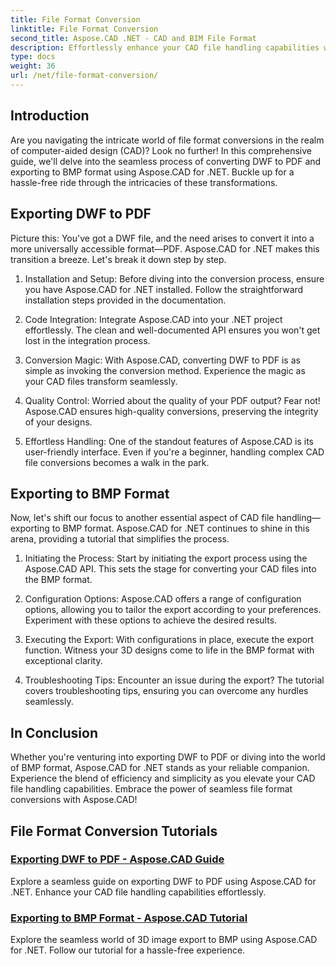 ```yaml
---
title: File Format Conversion
linktitle: File Format Conversion
second_title: Aspose.CAD .NET - CAD and BIM File Format
description: Effortlessly enhance your CAD file handling capabilities with Aspose.CAD for .NET. Explore tutorials on exporting DWF to PDF and 3D image export to BMP format.
type: docs
weight: 36
url: /net/file-format-conversion/
---
```


## Introduction

Are you navigating the intricate world of file format conversions in the realm of computer-aided design (CAD)? Look no further! In this comprehensive guide, we'll delve into the seamless process of converting DWF to PDF and exporting to BMP format using Aspose.CAD for .NET. Buckle up for a hassle-free ride through the intricacies of these transformations.

## Exporting DWF to PDF

Picture this: You've got a DWF file, and the need arises to convert it into a more universally accessible format—PDF. Aspose.CAD for .NET makes this transition a breeze. Let's break it down step by step.

1. Installation and Setup: Before diving into the conversion process, ensure you have Aspose.CAD for .NET installed. Follow the straightforward installation steps provided in the documentation.

2. Code Integration: Integrate Aspose.CAD into your .NET project effortlessly. The clean and well-documented API ensures you won't get lost in the integration process.

3. Conversion Magic: With Aspose.CAD, converting DWF to PDF is as simple as invoking the conversion method. Experience the magic as your CAD files transform seamlessly.

4. Quality Control: Worried about the quality of your PDF output? Fear not! Aspose.CAD ensures high-quality conversions, preserving the integrity of your designs.

5. Effortless Handling: One of the standout features of Aspose.CAD is its user-friendly interface. Even if you're a beginner, handling complex CAD file conversions becomes a walk in the park.

## Exporting to BMP Format

Now, let's shift our focus to another essential aspect of CAD file handling—exporting to BMP format. Aspose.CAD for .NET continues to shine in this arena, providing a tutorial that simplifies the process.

1. Initiating the Process: Start by initiating the export process using the Aspose.CAD API. This sets the stage for converting your CAD files into the BMP format.

2. Configuration Options: Aspose.CAD offers a range of configuration options, allowing you to tailor the export according to your preferences. Experiment with these options to achieve the desired results.

3. Executing the Export: With configurations in place, execute the export function. Witness your 3D designs come to life in the BMP format with exceptional clarity.

4. Troubleshooting Tips: Encounter an issue during the export? The tutorial covers troubleshooting tips, ensuring you can overcome any hurdles seamlessly.

## In Conclusion

Whether you're venturing into exporting DWF to PDF or diving into the world of BMP format, Aspose.CAD for .NET stands as your reliable companion. Experience the blend of efficiency and simplicity as you elevate your CAD file handling capabilities. Embrace the power of seamless file format conversions with Aspose.CAD!
## File Format Conversion Tutorials
### [Exporting DWF to PDF - Aspose.CAD Guide](./exporting-dwf-to-pdf/)
Explore a seamless guide on exporting DWF to PDF using Aspose.CAD for .NET. Enhance your CAD file handling capabilities effortlessly.
### [Exporting to BMP Format - Aspose.CAD Tutorial](./exporting-to-bmp-format/)
Explore the seamless world of 3D image export to BMP using Aspose.CAD for .NET. Follow our tutorial for a hassle-free experience.